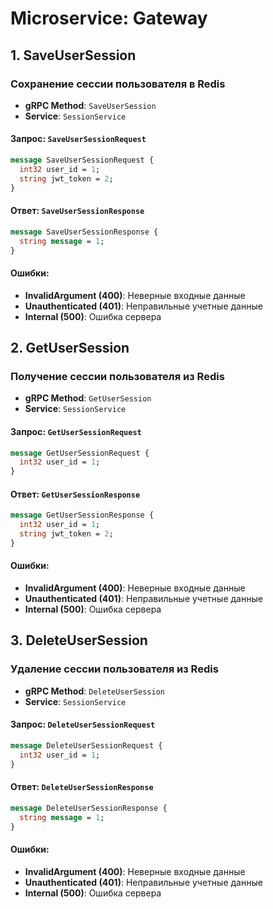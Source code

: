 # **Microservice: Gateway**

## **1. SaveUserSession**

### **Сохранение сессии пользователя в Redis**
- **gRPC Method**: `SaveUserSession`
- **Service**: `SessionService`

#### **Запрос:** `SaveUserSessionRequest`
```protobuf
message SaveUserSessionRequest {
  int32 user_id = 1;
  string jwt_token = 2;
}
```
#### **Ответ:** `SaveUserSessionResponse`
```protobuf
message SaveUserSessionResponse {
  string message = 1;
}
```

#### **Ошибки:**

- **InvalidArgument (400)**: Неверные входные данные
- **Unauthenticated (401)**: Неправильные учетные данные
- **Internal (500)**: Ошибка сервера


## **2. GetUserSession**

### **Получение сессии пользователя из Redis**
- **gRPC Method**: `GetUserSession`
- **Service**: `SessionService`

#### **Запрос:** `GetUserSessionRequest`
```protobuf
message GetUserSessionRequest {
  int32 user_id = 1;
}
```
#### **Ответ:** `GetUserSessionResponse`
```protobuf
message GetUserSessionResponse {
  int32 user_id = 1;
  string jwt_token = 2;
}
```

#### **Ошибки:**

- **InvalidArgument (400)**: Неверные входные данные
- **Unauthenticated (401)**: Неправильные учетные данные
- **Internal (500)**: Ошибка сервера


## **3. DeleteUserSession**

### **Удаление сессии пользователя из Redis**
- **gRPC Method**: `DeleteUserSession`
- **Service**: `SessionService`

#### **Запрос:** `DeleteUserSessionRequest`
```protobuf
message DeleteUserSessionRequest {
  int32 user_id = 1;
}
```
#### **Ответ:** `DeleteUserSessionResponse`
```protobuf
message DeleteUserSessionResponse {
  string message = 1;
}
```

#### **Ошибки:**

- **InvalidArgument (400)**: Неверные входные данные
- **Unauthenticated (401)**: Неправильные учетные данные
- **Internal (500)**: Ошибка сервера